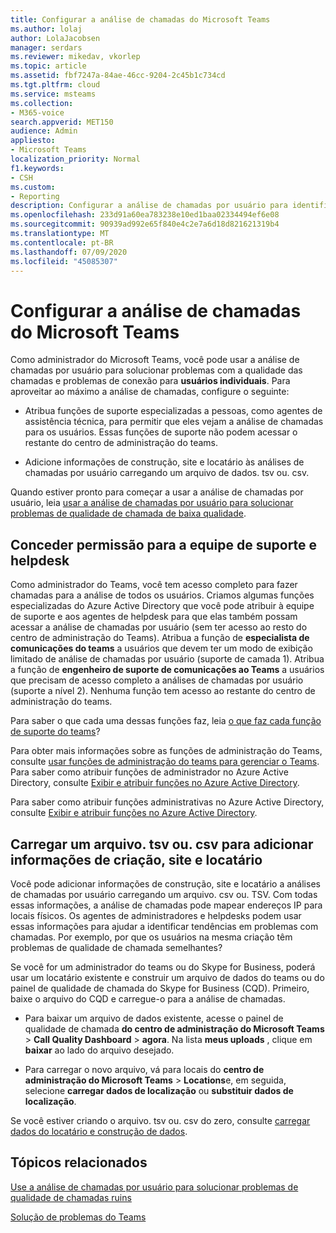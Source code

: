 ```yaml
---
title: Configurar a análise de chamadas do Microsoft Teams
ms.author: lolaj
author: LolaJacobsen
manager: serdars
ms.reviewer: mikedav, vkorlep
ms.topic: article
ms.assetid: fbf7247a-84ae-46cc-9204-2c45b1c734cd
ms.tgt.pltfrm: cloud
ms.service: msteams
ms.collection:
- M365-voice
search.appverid: MET150
audience: Admin
appliesto:
- Microsoft Teams
localization_priority: Normal
f1.keywords:
- CSH
ms.custom:
- Reporting
description: Configurar a análise de chamadas por usuário para identificar e solucionar problemas de qualidade de chamada do Microsoft Teams.
ms.openlocfilehash: 233d91a60ea783238e10ed1baa02334494ef6e08
ms.sourcegitcommit: 90939ad992e65f840e4c2e7a6d18d821621319b4
ms.translationtype: MT
ms.contentlocale: pt-BR
ms.lasthandoff: 07/09/2020
ms.locfileid: "45085307"
---
```

# <a name="set-up-call-analytics-for-microsoft-teams"></a>Configurar a análise de chamadas do Microsoft Teams

Como administrador do Microsoft Teams, você pode usar a análise de chamadas por usuário para solucionar problemas com a qualidade das chamadas e problemas de conexão para **usuários individuais**. Para aproveitar ao máximo a análise de chamadas, configure o seguinte:
  
- Atribua funções de suporte especializadas a pessoas, como agentes de assistência técnica, para permitir que eles vejam a análise de chamadas para os usuários. Essas funções de suporte não podem acessar o restante do centro de administração do teams. 
    
- Adicione informações de construção, site e locatário às análises de chamadas por usuário carregando um arquivo de dados. tsv ou. csv.
    
Quando estiver pronto para começar a usar a análise de chamadas por usuário, leia [usar a análise de chamadas por usuário para solucionar problemas de qualidade de chamada de baixa qualidade](use-call-analytics-to-troubleshoot-poor-call-quality.md).
  
## <a name="give-permission-to-support-and-helpdesk-staff"></a>Conceder permissão para a equipe de suporte e helpdesk

Como administrador do Teams, você tem acesso completo para fazer chamadas para a análise de todos os usuários. Criamos algumas funções especializadas do Azure Active Directory que você pode atribuir à equipe de suporte e aos agentes de helpdesk para que elas também possam acessar a análise de chamadas por usuário (sem ter acesso ao resto do centro de administração do Teams). Atribua a função de **especialista de comunicações do teams** a usuários que devem ter um modo de exibição limitado de análise de chamadas por usuário (suporte de camada 1). Atribua a função de **engenheiro de suporte de comunicações ao Teams** a usuários que precisam de acesso completo a análises de chamadas por usuário (suporte a nível 2). Nenhuma função tem acesso ao restante do centro de administração do teams.

Para saber o que cada uma dessas funções faz, leia [o que faz cada função de suporte do teams](use-call-analytics-to-troubleshoot-poor-call-quality.md#what-does-each-teams-support-role-do)?

Para obter mais informações sobre as funções de administração do Teams, consulte [usar funções de administração do teams para gerenciar o Teams](using-admin-roles.md). Para saber como atribuir funções de administrador no Azure Active Directory, consulte [Exibir e atribuir funções no Azure Active Directory](https://docs.microsoft.com/Azure/active-directory/users-groups-roles/directory-manage-roles-portal).

Para saber como atribuir funções administrativas no Azure Active Directory, consulte [Exibir e atribuir funções no Azure Active Directory](https://docs.microsoft.com/azure/active-directory/users-groups-roles/directory-manage-roles-portal).

## <a name="upload-a-tsv-or-csv-file-to-add-building-site-and-tenant-information"></a>Carregar um arquivo. tsv ou. csv para adicionar informações de criação, site e locatário

Você pode adicionar informações de construção, site e locatário a análises de chamadas por usuário carregando um arquivo. csv ou. TSV. Com todas essas informações, a análise de chamadas pode mapear endereços IP para locais físicos. Os agentes de administradores e helpdesks podem usar essas informações para ajudar a identificar tendências em problemas com chamadas. Por exemplo, por que os usuários na mesma criação têm problemas de qualidade de chamada semelhantes? 

Se você for um administrador do teams ou do Skype for Business, poderá usar um locatário existente e construir um arquivo de dados do teams ou do painel de qualidade de chamada do Skype for Business (CQD). Primeiro, baixe o arquivo do CQD e carregue-o para a análise de chamadas. 

- Para baixar um arquivo de dados existente, acesse o painel de qualidade de chamada **do centro de administração do Microsoft Teams**  >  **Call Quality Dashboard**  >  **agora**. Na lista **meus uploads** , clique em **baixar** ao lado do arquivo desejado. 

- Para carregar o novo arquivo, vá para locais do **centro de administração do Microsoft Teams**  >  **Locations**e, em seguida, selecione **carregar dados de localização** ou **substituir dados de localização**.
  
Se você estiver criando o arquivo. tsv ou. csv do zero, consulte [carregar dados do locatário e construção de dados](CQD-upload-tenant-building-data.md).
  
## <a name="related-topics"></a>Tópicos relacionados

[Use a análise de chamadas por usuário para solucionar problemas de qualidade de chamadas ruins](use-call-analytics-to-troubleshoot-poor-call-quality.md)

[Solução de problemas do Teams](https://docs.microsoft.com/MicrosoftTeams/troubleshoot/teams)
